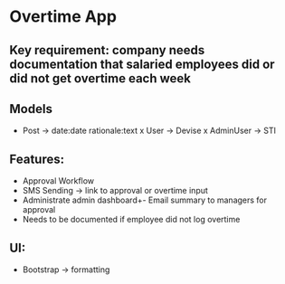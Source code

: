 # Overtime App
 
 ## Key requirement: company needs documentation that salaried employees did or did not get overtime each week
 
 ## Models
 - Post -> date:date rationale:text
 x User -> Devise
 x AdminUser -> STI
 
 ## Features:
 - Approval Workflow
 - SMS Sending -> link to approval or overtime input
 - Administrate admin dashboard+- Email summary to managers for approval
 - Needs to be documented if employee did not log overtime
 
 ## UI:
  - Bootstrap -> formatting